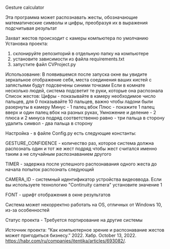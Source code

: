 Gesture calculator

Эта программа может распознавать жесты, обозначающие математические символы и цифры,
преобразуя их в выражения подсчитывая результат

Захват жестов происходит с камеры компьютера по умолчанию
Установка проекта:
1. склонируйте репозиторий в отдельную папку на компьютере
2. установите зависимости из файла requirements.txt
3. запустите файл CVProject.py

Использование:
В появившемся после запуска окне вы увидите зеркальное отображение себя,
места соединения ваших кистей с запястьями будут подсвечены синими точками
Если в комнате несколько людей, система подсветит те руки, которые она распознала
Список жестов:
Цифры - показывайте в камеру необходимое число пальцев, для 0 показывайте 10 пальцев, важно чтобы ладони были разернуты в камеру
Минус - 1 палец вбок
Плюс - покажите 1 палец вверх и один палец вбок на разных руках,
Умножение и деление - 2 плюса и 2 минуса подряд соответственно
равно - три пальца в сторону
удалить символ - два пальца в сторону

Настройка - в файле Config.py есть следующие константы:

GESTURE_CONFIDENCE - количество раз, которое система должна распознать
один и тот же жест подряд чтобы жест считался именно таким а не случайным распознаванием другого

TIMER - задержка после успешного распознавания одного жеста
до начала попыток распознать следующий

CAMERA_ID - системный идентификатор устройства видеоввода. Если вы используете
технологию "Continuity camera" установите значение 1

FONT - шрифт отображения в окне результатов

Система может некорректно работать на OS, отличных от Windows 10,
из-за особенностей


Статус проекта - Требуется портирование на другие системы

Источник проекта:
“Как компьютерное зрение и распознавание жестов может пригодиться бизнесу.” 2022. Хабр. October 13, 2022. https://habr.com/ru/companies/itentika/articles/693082/.